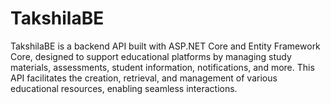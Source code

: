 # TakshilaBE
TakshilaBE is a backend API built with ASP.NET Core and Entity Framework Core, designed to support educational platforms by managing study materials, assessments, student information, notifications, and more. This API facilitates the creation, retrieval, and management of various educational resources, enabling seamless interactions.
